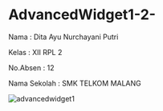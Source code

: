 # AdvancedWidget1-2-

Nama : Dita Ayu Nurchayani Putri

Kelas : XII RPL 2

No.Absen : 12

Nama Sekolah : SMK TELKOM MALANG

![advancedwidget1](https://cloud.githubusercontent.com/assets/21234749/20031684/f1789b48-a3ad-11e6-9029-86bb69b62034.PNG)
